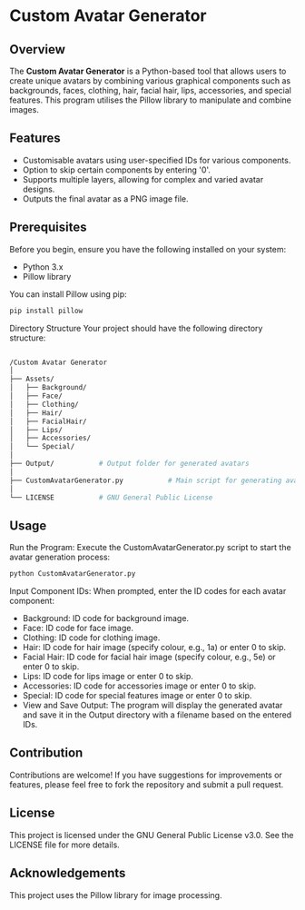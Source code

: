 # Custom Avatar Generator

## Overview
The **Custom Avatar Generator** is a Python-based tool that allows users to create unique avatars by combining various graphical components such as backgrounds, faces, clothing, hair, facial hair, lips, accessories, and special features. This program utilises the Pillow library to manipulate and combine images.

## Features
- Customisable avatars using user-specified IDs for various components.
- Option to skip certain components by entering '0'.
- Supports multiple layers, allowing for complex and varied avatar designs.
- Outputs the final avatar as a PNG image file.

## Prerequisites
Before you begin, ensure you have the following installed on your system:
- Python 3.x
- Pillow library

You can install Pillow using pip:

```bash
pip install pillow
```

Directory Structure
Your project should have the following directory structure:

```bash

/Custom Avatar Generator
│
├── Assets/
│   ├── Background/
│   ├── Face/
│   ├── Clothing/
│   ├── Hair/
│   ├── FacialHair/
│   ├── Lips/
│   ├── Accessories/
│   └── Special/
│
├── Output/           # Output folder for generated avatars
│
├── CustomAvatarGenerator.py           # Main script for generating avatars
│
└── LICENSE           # GNU General Public License

```

## Usage
Run the Program: Execute the CustomAvatarGenerator.py script to start the avatar generation process:
```bash
python CustomAvatarGenerator.py
```
Input Component IDs: When prompted, enter the ID codes for each avatar component:

- Background: ID code for background image.
- Face: ID code for face image.
- Clothing: ID code for clothing image.
- Hair: ID code for hair image (specify colour, e.g., 1a) or enter 0 to skip.
- Facial Hair: ID code for facial hair image (specify colour, e.g., 5e) or enter 0 to skip.
- Lips: ID code for lips image or enter 0 to skip.
- Accessories: ID code for accessories image or enter 0 to skip.
- Special: ID code for special features image or enter 0 to skip.
- View and Save Output: The program will display the generated avatar and save it in the Output directory with a filename based on the entered IDs.

## Contribution
Contributions are welcome! If you have suggestions for improvements or features, please feel free to fork the repository and submit a pull request.

## License
This project is licensed under the GNU General Public License v3.0. See the LICENSE file for more details.

## Acknowledgements
This project uses the Pillow library for image processing.


